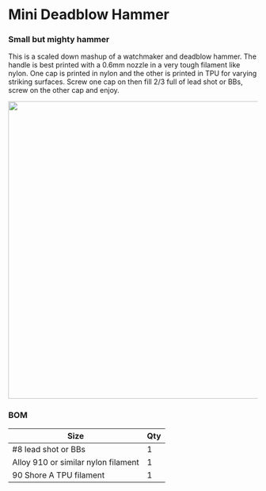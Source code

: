 # Mini Deadblow Hammer
### Small but mighty hammer

This is a scaled down mashup of a watchmaker and deadblow hammer. The handle is best printed with a 0.6mm nozzle in a very tough filament like nylon. One cap is printed in nylon and the other is printed in TPU for varying striking surfaces. Screw one cap on then fill 2/3 full of lead shot or BBs, screw on the other cap and enjoy. 

<img src="./Images/mini deadblow" width=600>

### BOM

Size | Qty
--- | ---
#8 lead shot or BBs | 1
Alloy 910 or similar nylon filament | 1
90 Shore A TPU filament | 1




